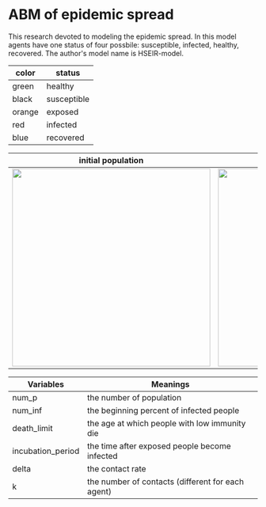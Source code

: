 # ABM of epidemic spread
This research devoted to modeling the epidemic spread. In this model agents have one status of four possbile: susceptible, infected, healthy, recovered. The author's model name is HSEIR-model.

color|status
---|---
green|healthy
black|susceptible
orange|exposed
red|infected
blue|recovered

initial population|result
---|---
<img src="https://psv4.userapi.com/c856436/u451824612/docs/d14/5e546bd10182/step_1.png?extra=FnssMp8f7Z8UyPeVp1bUvSVy5ZWKg4DvNbAR7JU-FUDaiY36IjiBJlPv3NFH2jfFwK2eFRey_s6D9XR4YYi0CRFxn0jVhqPaokg27yyv5cqWvJx0p9ohCr7PoT1GPg4-0paC8gh_smOBr96uLRHIUK4" width=400 height=400>|<img src="https://psv4.userapi.com/c856436/u451824612/docs/d17/6a5e05079c67/step_final.png?extra=QLj3pGvy_BvtlixavNyU3yzuY_YbM1dwYGZwk-iw6RsipG7jzidvCiPYKYHH2gLz6xtvy7tJokh4j68zW2hmKoFF98PRnrlwYZ2zxJC_OiepyiEbfbdDhvf2GvmRvIl5TF_g8Xv54Gemyq5hVNl9AB8" width=400 height=400>

Variables|Meanings
---|---
num_p|the number of population
num_inf|the beginning percent of infected people
death_limit|the age at which people with low immunity die
incubation_period|the time after exposed people become infected
delta|the contact rate
k|the number of contacts (different for each agent)

